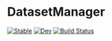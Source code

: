 # DatasetManager

[![Stable](https://img.shields.io/badge/docs-stable-blue.svg)](https://halleysfifthinc.github.io/DatasetManager.jl/stable)
[![Dev](https://img.shields.io/badge/docs-dev-blue.svg)](https://halleysfifthinc.github.io/DatasetManager.jl/dev)
[![Build Status](https://github.com/halleysfifthinc/DatasetManager.jl/workflows/CI/badge.svg)](https://github.com/halleysfifthinc/DatasetManager.jl/actions)
